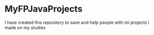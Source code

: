 # MyFPJavaProjects
I have created this repository to save and help people with mi projects i made on my studies

